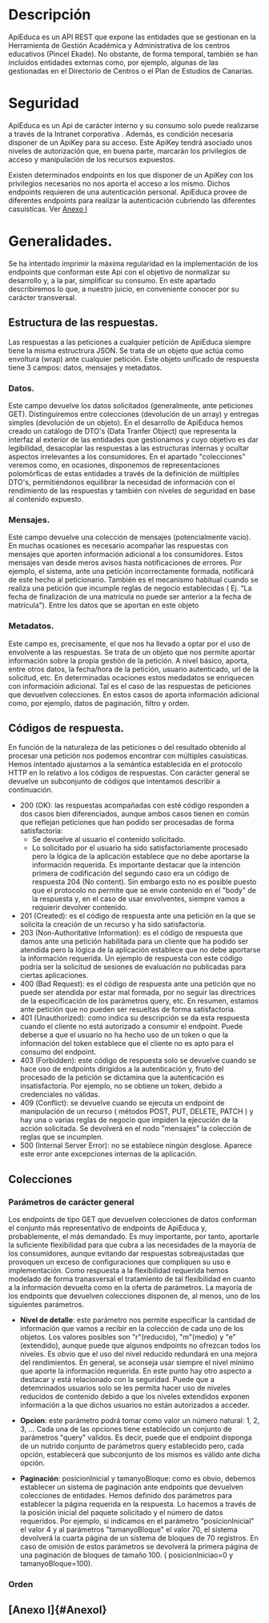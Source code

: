 # Descripción 
ApiEduca es un API REST que expone las entidades que se gestionan en la Herramienta de Gestión Académica y Administrativa de los centros educativos (Pincel Ekade). No obstante, de forma temporal, también se han incluidos entidades externas como, por ejemplo, algunas de las gestionadas en el Directorio de Centros o el Plan de Estudios de Canarias.

# Seguridad

ApiEduca es un Api de carácter interno y su consumo solo puede realizarse a través de la Intranet corporativa . Además, es condición necesaria disponer de un ApiKey para su acceso. Este ApiKey tendrá asociado unos niveles de autorización que, en buena parte, marcarán los privilegios de acceso y manipulación de los recursos expuestos.

Existen determinados endpoints en los que disponer de un ApiKey con los privilegios necesarios no nos aporta el acceso a los mismo. Dichos endpoints requieren de una autenticación personal. ApiEduca provee de diferentes endpoints para realizar la autenticación cubriendo las diferentes casuísticas. Ver [Anexo I](#AnexoI)


# Generalidades.
Se ha intentado imprimir la máxima regularidad en la implementación de los endpoints que conforman este Api con el objetivo de normalizar su desarrollo y, a la par, simplificar su consumo.  En este apartado describiremos lo que, a nuestro juicio, en conveniente conocer por su carácter transversal.


## Estructura de las respuestas.

Las respuestas a las peticiones a cualquier petición de ApiEduca siempre tiene la misma estructrura JSON. Se trata de un objeto que actúa como envoltura (wrap) ante cualquier petición. Este objeto unificado de respuesta tiene 3 campos: datos, mensajes y metadatos.

### Datos.

Este campo devuelve los datos solicitados (generalmente, ante peticiones GET). Distinguiremos entre colecciones (devolución de un array) y entregas simples (devolución de un objeto). En el desarrollo de ApiEduca hemos creado un catálogo de DTO's (Data Tranfer Object) que representa la interfaz al exterior de las entidades que gestionamos y cuyo objetivo es dar legibilidad, desacoplar las respuestas a las estructuras internas y ocultar aspectos irrelevantes a los consumidores.
En el apartado "colecciones" veremos como, en ocasiones, disponemos de representaciones polomórficas de estas entidades a través de la definición de múltiples DTO's, permitiéndonos equilibrar la necesidad de información con el rendimiento de las respuestas y también con niveles de seguridad en base al contenido expuesto.


### Mensajes.
Este campo devuelve una colección de mensajes (potencialmente vacío). En muchas ocasiones es necesario acompañar las respuestas con mensajes que aporten información adicional a los consumidores. Estos mensajes van desde meros avisos hasta notificaciones de errores. Por ejemplo, el sistema, ante una petición incorrectamente formada, notificará de este hecho al peticionario. También es el mecanismo habitual cuando se realiza una petición que incumple reglas de negocio establecidas ( Ej. "La fecha de finalización de una matrícula no puede ser anterior a la fecha de matrícula"). Entre los datos que se aportan en este objeto 

### Metadatos.
Este campo es, precisamente, el que nos ha llevado a optar por el uso de envolvente a las respuestas. Se trata de un objeto que nos permite aportar información sobre la propia gestión de la petición. A nivel básico, aporta, entre otros datos, la fecha/hora de la petición, usuario autenticado, url de la solicitud, etc. En determinadas ocaciones estos medadatos se enriquecen con informacióin adicional. Tal es el caso de las respuestas de peticiones que devuelven colecciones. En estos casos de aporta información adicional como, por ejemplo, datos de paginación, filtro y orden.


## Códigos de respuesta.
En función de la naturaleza de las peticiones o del resultado obtenido al procesar una petición nos podemos encontrar con múltiples casuísticas. Hemos intentado ajustarnos a la semántica establecida en el protocolo HTTP en lo relativo a los códigos de respuestas. Con carácter general se devuelve un subconjunto de códigos que intentamos describir a continuación.

- 200 (OK): las respuestas acompañadas con esté código responden a dos casos bien diferenciados, aunque ambos casos tienen en común que reflejan peticiones que han podido ser procesadas de forma satisfactoria:
    - Se devuelve al usuario el contenido solicitado.
    - Lo solicitado por el usuario ha sido satisfactoriamente procesado pero la lógica de la aplicación establece que no debe aportarse la información requerida.
Es importante destacar que la intención primera de codificación del segundo caso era un código de respuesta 204 (No content). Sin embargo esto no es posible puesto que el protocolo no permite que se envíe contenido en el "body" de la respuesta y, en el caso de usar envolventes, siempre vamos a requierir devolver contenido.
- 201 (Created): es el código de respuesta ante una petición en la que se solicita la creación de un recurso y ha sido satisfactoria.
- 203 (Non-Authoritative Information): es el código de respuesta que damos ante una petición habilitada para un cliente que ha podido ser atendida pero la lógica de la aplicación establece que no debe aportarse la información requerida. Un ejemplo de respuesta con este código podría ser la solicitud de sesiones de evaluación no publicadas para ciertas aplicaciones.
- 400 (Bad Request): es el código de respuesta ante una petición que no puede ser atendida por estar mal formada, por no seguir las directrices de la especificación de los parámetros query, etc. En resumen, estamos ante petición que no pueden ser resueltas de forma satisfactoria.
- 401 (Unauthorized): como indica su descripción se da esta respuesta cuando el cliente no está autorizado a consumir el endpoint. Puede deberse a que el usuario no ha hecho uso de un token o que la información del token establece que el cliente no es apto para el consumo del endpoint.
- 403 (Forbidden): este código de respuesta solo se devuelve cuando se hace uso de endpoints dirigidos a la autenticación y, fruto del procesado de la petición se dictamina que la autenticación es insatisfactoria. Por ejemplo, no se obtiene un token, debido a credenciales no válidas.
- 409 (Conflict): se devuelve cuando se ejecuta un endpoint de manipulación de un recurso ( métodos POST, PUT, DELETE, PATCH ) y hay una o varias reglas de negocio que impiden la ejecución de la acción solicitada. Se devolverá en el nodo "mensajes" la colección de reglas que se incumplen.
- 500 (Internal Server Error): no se establece ningún desglose. Aparece este error ante excepciones internas de la aplicación.

## Colecciones

### Parámetros de carácter general
Los endpoints de tipo GET que devuelven colecciones de datos conforman el conjunto más representativo de endpoints de ApiEduca y, probablemente, el más demandado. Es muy importante, por tanto, aportarle la suficiente flexibilidad para que cubra a las necesidades de la mayoría de los consumidores, aunque evitando dar respuestas sobreajustadas que provoquen un exceso de configuraciones que compliquen su uso e implementación. Como respuesta a la flexibilidad requerida hemos modelado de forma tranasversal el tratamiento de tal flexibilidad en cuanto a la información devuelta como en la oferta de parámetros. La mayoría de los endpoints que devuelven colecciones disponen de, al menos, uno de los siguientes parámetros.

- <b>Nivel de detalle</b>: este parámetro nos permite especificar la cantidad de información que vamos a recibir en la colección de cada uno de los objetos. Los valores posibles son "r"(reducido), "m"(medio) y "e"(extendido), aunque puede que algunos endpoints no ofrezcan todos los niveles. Es obvio que el uso del nivel reducido redundará en una mejora del rendimientos. En general, se aconseja usar siempre el nivel mínimo que aporte la información requerida.
En este punto hay otro aspecto a destacar y está relacionado con la seguridad. Puede que a detemrinados usuarios solo se les permita hacer uso de niveles reducidos de contenido debido a que los niveles extendidos exponen información a la que dichos usuarios no están autorizados a acceder.

- <b>Opcion</b>:  este parámetro podrá tomar como valor un número natural: 1, 2, 3, ... Cada una de las opciones tiene establecido un conjunto de parámetros "query" validos. Es decir, puede que el endpoint disponga de un nutrido conjunto de parámetros query establecido pero, cada opción, establecerá que subconjunto de los mismos es válido ante dicha opción.

- <b>Paginación</b>: posicionInicial y tamanyoBloque: como es obvio, debemos establecer un sistema de paginación ante endpoints que devuelven colecciones de entidades. Hemos definido dos parámetros para establecer la página requerida en la respuesta. Lo hacemos a través de la posición inicial del paquete solicitado y el número de datos requeridos. Por ejemplo, si indicamos en el parámetro "posicionInicial" el valor 4 y al parámetros "tamanyoBloque" el valor 70, el sistema devolverá la cuarta página de un sistema de bloques de 70 registros.
En caso de omisión de estos parámetros se devolverá la primera página de una paginación de bloques de tamaño 100. ( posicionIniciao=0 y tamanyoBloque=100).


### Orden <pendiente>

## [Anexo I]{#AnexoI} 